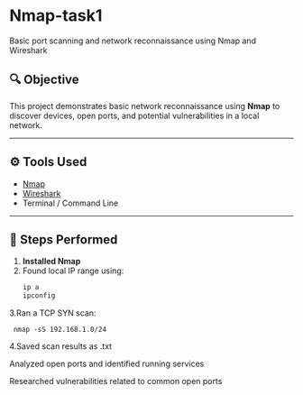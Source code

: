 # Nmap-task1
Basic port scanning and network reconnaissance using Nmap and Wireshark


## 🔍 Objective

This project demonstrates basic network reconnaissance using **Nmap** to discover devices, open ports, and potential vulnerabilities in a local network.

---

## ⚙️ Tools Used
- [Nmap](https://nmap.org/)
- [Wireshark](https://www.wireshark.org/) 
- Terminal / Command Line

---

## 🧪 Steps Performed

1. **Installed Nmap**
2. Found local IP range using:
   ```bash
   ip a
   ipconfig
3.Ran a TCP SYN scan:
 
     nmap -sS 192.168.1.0/24
4.Saved scan results as .txt

Analyzed open ports and identified running services

Researched vulnerabilities related to common open ports



